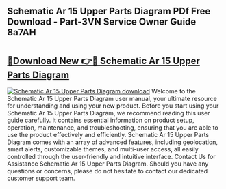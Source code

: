 ## Schematic Ar 15 Upper Parts Diagram PDf Free Download - Part-3VN Service Owner Guide 8a7AH

# <h2><a href="http://dfs97xb.blite.top/?on=Schematic+Ar+15+Upper+Parts+Diagram">🔗Download New 👉🔴 Schematic Ar 15 Upper Parts Diagram</a></h2>

[![Schematic Ar 15 Upper Parts Diagram download](https://i.imgur.com/lujVjoI.png)](http://dfs97xb.blite.top/?on=Schematic+Ar+15+Upper+Parts+Diagram)
Welcome to the Schematic Ar 15 Upper Parts Diagram user manual, your ultimate resource for understanding and using your new product. Before you start using your Schematic Ar 15 Upper Parts Diagram, we recommend reading this user guide carefully. It contains essential information on product setup, operation, maintenance, and troubleshooting, ensuring that you are able to use the product effectively and efficiently. Schematic Ar 15 Upper Parts Diagram comes with an array of advanced features, including geolocation, smart alerts, customizable themes, and multi-user access, all easily controlled through the user-friendly and intuitive interface. Contact Us for Assistance Schematic Ar 15 Upper Parts Diagram. Should you have any questions or concerns, please do not hesitate to contact our dedicated customer support team.
